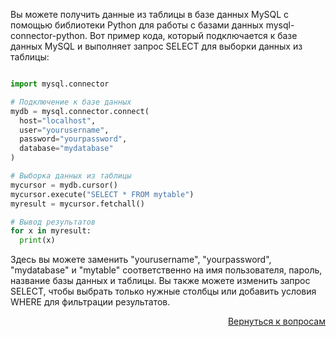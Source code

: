 Вы можете получить данные из таблицы в базе данных MySQL с помощью библиотеки Python для работы с базами данных
mysql-connector-python. Вот пример кода, который подключается к базе данных MySQL и выполняет запрос SELECT для
выборки данных из таблицы:

```python

import mysql.connector

# Подключение к базе данных
mydb = mysql.connector.connect(
  host="localhost",
  user="yourusername",
  password="yourpassword",
  database="mydatabase"
)

# Выборка данных из таблицы
mycursor = mydb.cursor()
mycursor.execute("SELECT * FROM mytable")
myresult = mycursor.fetchall()

# Вывод результатов
for x in myresult:
  print(x)
```

Здесь вы можете заменить "yourusername", "yourpassword", "mydatabase" и "mytable" соответственно на имя пользователя,
пароль, название базы данных и таблицы. Вы также можете изменить запрос SELECT, чтобы выбрать только нужные столбцы
или добавить условия WHERE для фильтрации результатов.

<div align="right">

[Вернуться к вопросам](../Вопросы.md)

</div>
